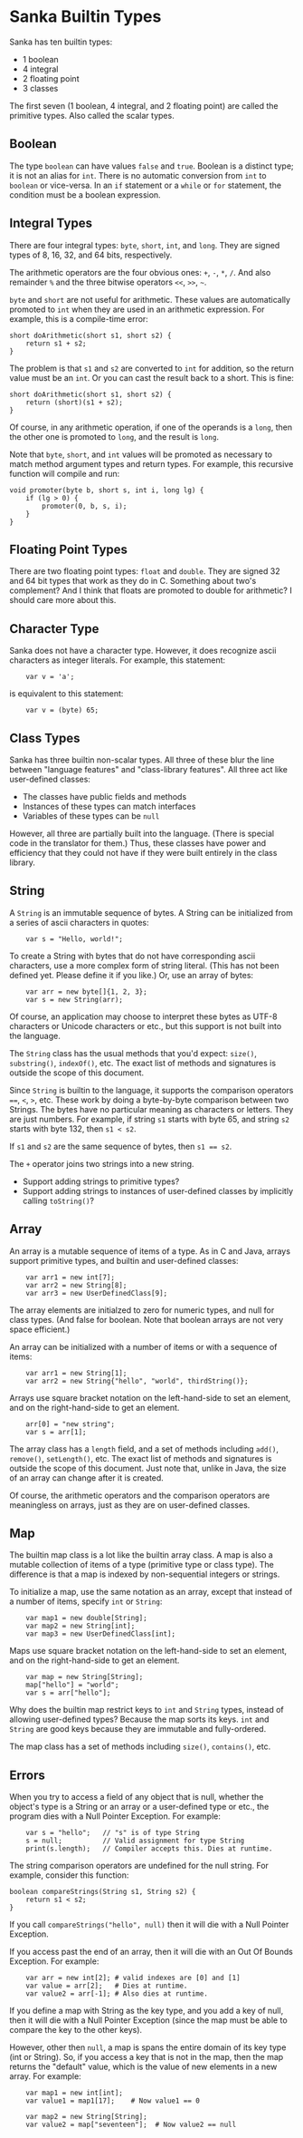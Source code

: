# Sanka Builtin Types

Sanka has ten builtin types:
* 1 boolean
* 4 integral
* 2 floating point
* 3 classes

The first seven (1 boolean, 4 integral, and 2 floating point) are called
the primitive types. Also called the scalar types.

## Boolean

The type `boolean` can have values `false` and `true`. Boolean is a
distinct type; it is not an alias for `int`. There is no automatic
conversion from `int` to `boolean` or vice-versa. In an `if` statement
or a `while` or `for` statement, the condition must be a boolean
expression.

## Integral Types

There are four integral types: `byte`, `short`, `int`, and `long`.
They are signed types of 8, 16, 32, and 64 bits, respectively.

The arithmetic operators are the four obvious ones: `+`, `-`, `*`,
`/`. And also remainder `%` and the three bitwise operators `<<`,
`>>`, `~`.

`byte` and `short` are not useful for arithmetic. These values are
automatically promoted to `int` when they are used in an arithmetic
expression. For example, this is a compile-time error:
~~~
short doArithmetic(short s1, short s2) {
    return s1 + s2;
}
~~~

The problem is that `s1` and `s2` are converted to `int` for addition,
so the return value must be an `int`. Or you can cast the result back
to a short. This is fine:
~~~
short doArithmetic(short s1, short s2) {
    return (short)(s1 + s2);
}
~~~

Of course, in any arithmetic operation, if one of the operands is a
`long`, then the other one is promoted to `long`, and the result is
`long`.

Note that `byte`, `short`, and `int` values will be promoted as
necessary to match method argument types and return types. For
example, this recursive function will compile and run:
~~~
void promoter(byte b, short s, int i, long lg) {
    if (lg > 0) {
        promoter(0, b, s, i);
    }
}
~~~

## Floating Point Types

There are two floating point types: `float` and `double`. They are
signed 32 and 64 bit types that work as they do in C. Something about
two's complement? And I think that floats are promoted to double for
arithmetic? I should care more about this.

## Character Type

Sanka does not have a character type. However, it does recognize ascii
characters as integer literals. For example, this statement:
~~~
    var v = 'a';
~~~
is equivalent to this statement:
~~~
    var v = (byte) 65;
~~~

## Class Types

Sanka has three builtin non-scalar types. All three of these blur the
line between "language features" and "class-library features". All
three act like user-defined classes:

* The classes have public fields and methods
* Instances of these types can match interfaces
* Variables of these types can be `null`

However, all three are partially built into the language. (There is
special code in the translator for them.) Thus, these classes have
power and efficiency that they could not have if they were built
entirely in the class library.

## String

A `String` is an immutable sequence of bytes. A String can be
initialized from a series of ascii characters in quotes:
~~~
    var s = "Hello, world!";
~~~

To create a String with bytes that do not have corresponding ascii
characters, use a more complex form of string literal. (This has not
been defined yet. Please define it if you like.) Or, use an array of
bytes:
~~~
    var arr = new byte[]{1, 2, 3};
    var s = new String(arr);
~~~

Of course, an application may choose to interpret these bytes as UTF-8
characters or Unicode characters or etc., but this support is not
built into the language.

The `String` class has the usual methods that you'd expect: `size()`,
`substring()`, `indexOf()`, etc. The exact list of methods and
signatures is outside the scope of this document.

Since `String` is builtin to the language, it supports the comparison
operators `==`, `<`, `>`, etc. These work by doing a byte-by-byte
comparison between two Strings. The bytes have no particular meaning
as characters or letters. They are just numbers. For example, if
string `s1` starts with byte 65, and string `s2` starts with byte 132,
then `s1 < s2`.

If `s1` and `s2` are the same sequence of bytes, then `s1 == s2`.

The `+` operator joins two strings into a new string.
* Support adding strings to primitive types?
* Support adding strings to instances of user-defined classes by
  implicitly calling `toString()`?

## Array

An array is a mutable sequence of items of a type. As in C and Java,
arrays support primitive types, and builtin and user-defined classes:
~~~
    var arr1 = new int[7];
    var arr2 = new String[8];
    var arr3 = new UserDefinedClass[9];
~~~

The array elements are initialzed to zero for numeric types, and null
for class types. (And false for boolean. Note that boolean arrays are
not very space efficient.)

An array can be initialized with a number of items or with a sequence
of items:
~~~
    var arr1 = new String[1];
    var arr2 = new String{"hello", "world", thirdString()};
~~~

Arrays use square bracket notation on the left-hand-side to set an
element, and on the right-hand-side to get an element.
~~~
    arr[0] = "new string";
    var s = arr[1];
~~~

The array class has a `length` field, and a set of methods including
`add()`, `remove()`, `setLength()`, etc. The exact list of methods and
signatures is outside the scope of this document. Just note that,
unlike in Java, the size of an array can change after it is created.

Of course, the arithmetic operators and the comparison operators are
meaningless on arrays, just as they are on user-defined classes.

## Map

The builtin map class is a lot like the builtin array class. A map is
also a mutable collection of items of a type (primitive type or class
type). The difference is that a map is indexed by non-sequential
integers or strings.

To initialize a map, use the same notation as an array, except that
instead of a number of items, specify `int` or `String`:
~~~
    var map1 = new double[String];
    var map2 = new String[int];
    var map3 = new UserDefinedClass[int];
~~~

Maps use square bracket notation on the left-hand-side to set an
element, and on the right-hand-side to get an element.
~~~
    var map = new String[String];
    map["hello"] = "world";
    var s = arr["hello"];
~~~

Why does the builtin map restrict keys to `int` and `String` types,
instead of allowing user-defined types? Because the map sorts its
keys. `int` and `String` are good keys because they are immutable and
fully-ordered.

The map class has a set of methods including `size()`, `contains()`,
etc.

## Errors

When you try to access a field of any object that is null, whether the
object's type is a String or an array or a user-defined type or etc.,
the program dies with a Null Pointer Exception. For example:
~~~
    var s = "hello";   // "s" is of type String
    s = null;          // Valid assignment for type String
    print(s.length);   // Compiler accepts this. Dies at runtime.
~~~

The string comparison operators are undefined for the null string. For
example, consider this function:
~~~
boolean compareStrings(String s1, String s2) {
    return s1 < s2;
}
~~~

If you call `compareStrings("hello", null)` then it will die with a
Null Pointer Exception.

If you access past the end of an array, then it will die with an Out
Of Bounds Exception. For example:
~~~
    var arr = new int[2]; # valid indexes are [0] and [1]
    var value = arr[2];   # Dies at runtime.
    var value2 = arr[-1]; # Also dies at runtime.
~~~

If you define a map with String as the key type, and you add a key of
null, then it will die with a Null Pointer Exception (since the map
must be able to compare the key to the other keys).

However, other then `null`, a map is spans the entire domain of its
key type (int or String). So, if you access a key that is not in the
map, then the map returns the "default" value, which is the value of
new elements in a new array. For example:
~~~
    var map1 = new int[int];
    var value1 = map1[17];    # Now value1 == 0

    var map2 = new String[String];
    var value2 = map["seventeen"];  # Now value2 == null
~~~
